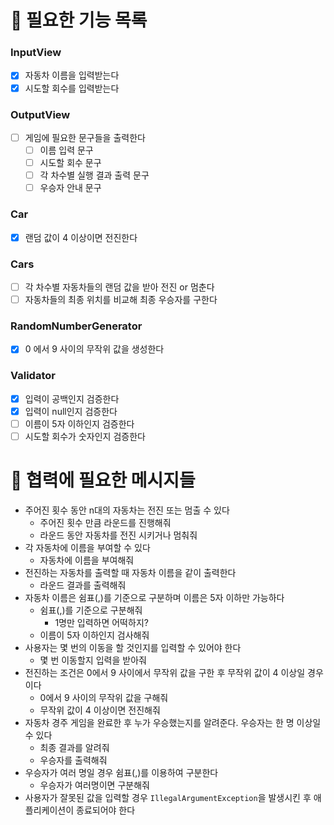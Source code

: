 # 📌 필요한 기능 목록
### InputView
- [x] 자동차 이름을 입력받는다
- [x] 시도할 회수를 입력받는다
### OutputView
- [ ] 게임에 필요한 문구들을 출력한다
  - [ ] 이름 입력 문구
  - [ ] 시도할 회수 문구
  - [ ] 각 차수별 실행 결과 출력 문구
  - [ ] 우승자 안내 문구
### Car
- [x] 랜덤 값이 4 이상이면 전진한다
### Cars
- [ ] 각 차수별 자동차들의 랜덤 값을 받아 전진 or 멈춘다
- [ ] 자동차들의 최종 위치를 비교해 최종 우승자를 구한다
### RandomNumberGenerator
- [x] 0 에서 9 사이의 무작위 값을 생성한다
### Validator
- [x] 입력이 공백인지 검증한다
- [x] 입력이 null인지 검증한다
- [ ] 이름이 5자 이하인지 검증한다
- [ ] 시도할 회수가 숫자인지 검증한다

# 📌 협력에 필요한 메시지들
- 주어진 횟수 동안 n대의 자동차는 전진 또는 멈출 수 있다
  - 주어진 횟수 만큼 라운드를 진행해줘
  - 라운드 동안 자동차를 전진 시키거나 멈춰줘
- 각 자동차에 이름을 부여할 수 있다
  - 자동차에 이름을 부여해줘
- 전진하는 자동차를 출력할 때 자동차 이름을 같이 출력한다
  - 라운드 결과를 출력해줘
- 자동차 이름은 쉼표(,)를 기준으로 구분하며 이름은 5자 이하만 가능하다
  - 쉼표(,)를 기준으로 구분해줘
    - 1명만 입력하면 어떡하지?
  - 이름이 5자 이하인지 검사해줘
- 사용자는 몇 번의 이동을 할 것인지를 입력할 수 있어야 한다
  - 몇 번 이동할지 입력을 받아줘
- 전진하는 조건은 0에서 9 사이에서 무작위 값을 구한 후 무작위 값이 4 이상일 경우이다
  - 0에서 9 사이의 무작위 값을 구해줘
  - 무작위 값이 4 이상이면 전진해줘
- 자동차 경주 게임을 완료한 후 누가 우승했는지를 알려준다. 우승자는 한 명 이상일 수 있다
  - 최종 결과를 알려줘
  - 우승자를 출력해줘
- 우승자가 여러 명일 경우 쉼표(,)를 이용하여 구분한다
  - 우승자가 여러명이면 구분해줘
- 사용자가 잘못된 값을 입력할 경우 `IllegalArgumentException`을 발생시킨 후 애플리케이션이 종료되어야 한다
